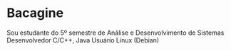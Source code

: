 # Bacagine

Sou estudante do 5º semestre de Análise e Desenvolvimento de Sistemas
Desenvolvedor C/C++, Java
Usuário Linux (Debian)


